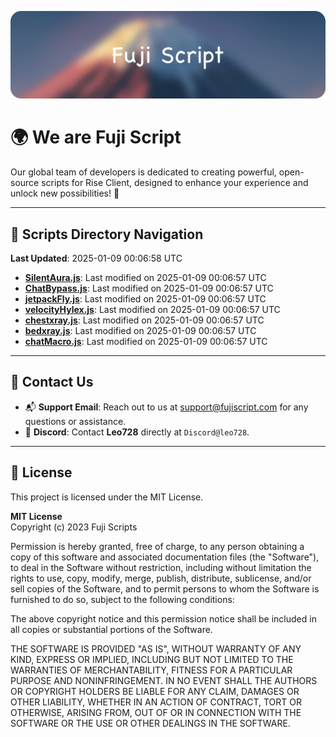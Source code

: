 ![Banner](.github/b.webp)

# 🌍 **We are Fuji Script**

Our global team of developers is dedicated to creating powerful, open-source scripts for Rise Client, designed to enhance your experience and unlock new possibilities! 🌟

---
<!-- SCRIPTS_NAVIGATION_START -->
## 📂 **Scripts Directory Navigation**

**Last Updated**: 2025-01-09 00:06:58 UTC

- **[SilentAura.js](scripts/SilentAura.js)**: Last modified on 2025-01-09 00:06:57 UTC
- **[ChatBypass.js](scripts/ChatBypass.js)**: Last modified on 2025-01-09 00:06:57 UTC
- **[jetpackFly.js](scripts/jetpackFly.js)**: Last modified on 2025-01-09 00:06:57 UTC
- **[velocityHylex.js](scripts/velocityHylex.js)**: Last modified on 2025-01-09 00:06:57 UTC
- **[chestxray.js](scripts/chestxray.js)**: Last modified on 2025-01-09 00:06:57 UTC
- **[bedxray.js](scripts/bedxray.js)**: Last modified on 2025-01-09 00:06:57 UTC
- **[chatMacro.js](scripts/chatMacro.js)**: Last modified on 2025-01-09 00:06:57 UTC

<!-- SCRIPTS_NAVIGATION_END -->

---

## 💬 **Contact Us**  
- 📬 **Support Email**: Reach out to us at [support@fujiscript.com](mailto:support@fujiscript.com) for any questions or assistance.  
- 💬 **Discord**: Contact **Leo728** directly at `Discord@leo728`.

---

## 📜 **License**

This project is licensed under the MIT License.  

**MIT License**  
Copyright (c) 2023 Fuji Scripts  

Permission is hereby granted, free of charge, to any person obtaining a copy of this software and associated documentation files (the "Software"), to deal in the Software without restriction, including without limitation the rights to use, copy, modify, merge, publish, distribute, sublicense, and/or sell copies of the Software, and to permit persons to whom the Software is furnished to do so, subject to the following conditions:  

The above copyright notice and this permission notice shall be included in all copies or substantial portions of the Software.  

THE SOFTWARE IS PROVIDED "AS IS", WITHOUT WARRANTY OF ANY KIND, EXPRESS OR IMPLIED, INCLUDING BUT NOT LIMITED TO THE WARRANTIES OF MERCHANTABILITY, FITNESS FOR A PARTICULAR PURPOSE AND NONINFRINGEMENT. IN NO EVENT SHALL THE AUTHORS OR COPYRIGHT HOLDERS BE LIABLE FOR ANY CLAIM, DAMAGES OR OTHER LIABILITY, WHETHER IN AN ACTION OF CONTRACT, TORT OR OTHERWISE, ARISING FROM, OUT OF OR IN CONNECTION WITH THE SOFTWARE OR THE USE OR OTHER DEALINGS IN THE SOFTWARE.  

